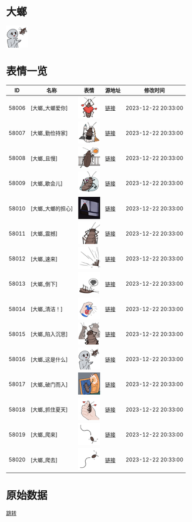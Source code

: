 # 大螂

<img src="./cover.png" height="60" alt="cover" />

# 表情一览

|ID|名称|表情|源地址|修改时间|
|----|----|----|----|----|
|58006|[大螂_大螂爱你]|<img src="./pic/058006_%5B大螂_大螂爱你%5D.png" height="60" alt="大螂爱你"/>|[链接](https://i0.hdslb.com/bfs/garb/3768fd1abfa43e2c880ceb2bdfa445c32607a7ae.png)|2023-12-22 20:33:00|
|58007|[大螂_勤俭持家]|<img src="./pic/058007_%5B大螂_勤俭持家%5D.png" height="60" alt="勤俭持家"/>|[链接](https://i0.hdslb.com/bfs/garb/0fbf0a206520230b9456fa364ae712e7acd53ba8.png)|2023-12-22 20:33:00|
|58008|[大螂_且慢]|<img src="./pic/058008_%5B大螂_且慢%5D.png" height="60" alt="且慢"/>|[链接](https://i0.hdslb.com/bfs/garb/de0cd5615be9d26ca46c6da5e455d1b6a0445a76.png)|2023-12-22 20:33:00|
|58009|[大螂_歇会儿]|<img src="./pic/058009_%5B大螂_歇会儿%5D.png" height="60" alt="歇会儿"/>|[链接](https://i0.hdslb.com/bfs/garb/5cdae2e0fc859e9f04464987f8f53fae17e57781.png)|2023-12-22 20:33:00|
|58010|[大螂_大螂的担心]|<img src="./pic/058010_%5B大螂_大螂的担心%5D.png" height="60" alt="大螂的担心"/>|[链接](https://i0.hdslb.com/bfs/garb/50c8e5d17b7d0262d8058280fbcb9a59cad27d12.png)|2023-12-22 20:33:00|
|58011|[大螂_震撼]|<img src="./pic/058011_%5B大螂_震撼%5D.png" height="60" alt="震撼"/>|[链接](https://i0.hdslb.com/bfs/garb/71c24a0c365cba2647c277ba44b4a351a1222240.png)|2023-12-22 20:33:00|
|58012|[大螂_速来]|<img src="./pic/058012_%5B大螂_速来%5D.png" height="60" alt="速来"/>|[链接](https://i0.hdslb.com/bfs/garb/2cc003fc0ee15ea12699854b890cd1665583dce3.png)|2023-12-22 20:33:00|
|58013|[大螂_倒下]|<img src="./pic/058013_%5B大螂_倒下%5D.png" height="60" alt="倒下"/>|[链接](https://i0.hdslb.com/bfs/garb/7ad716c37efe2015b241bef71490db3612dd87a5.png)|2023-12-22 20:33:00|
|58014|[大螂_清洁！]|<img src="./pic/058014_%5B大螂_清洁！%5D.png" height="60" alt="清洁！"/>|[链接](https://i0.hdslb.com/bfs/garb/40f4054342b19dc9b4078d23db34d6dbf878b4ad.png)|2023-12-22 20:33:00|
|58015|[大螂_陷入沉思]|<img src="./pic/058015_%5B大螂_陷入沉思%5D.png" height="60" alt="陷入沉思"/>|[链接](https://i0.hdslb.com/bfs/garb/f70e748bf03dd6dbcaf24e834ca645420f7b4492.png)|2023-12-22 20:33:00|
|58016|[大螂_这是什么]|<img src="./pic/058016_%5B大螂_这是什么%5D.png" height="60" alt="这是什么"/>|[链接](https://i0.hdslb.com/bfs/garb/7894c5995e39bcb2ed6e7c2f6c8d381d1caf6f69.png)|2023-12-22 20:33:00|
|58017|[大螂_破门而入]|<img src="./pic/058017_%5B大螂_破门而入%5D.png" height="60" alt="破门而入"/>|[链接](https://i0.hdslb.com/bfs/garb/a1ac56f7511d9b5b4e1f34f1e954c6b9c7341e21.png)|2023-12-22 20:33:00|
|58018|[大螂_抓住夏天]|<img src="./pic/058018_%5B大螂_抓住夏天%5D.png" height="60" alt="抓住夏天"/>|[链接](https://i0.hdslb.com/bfs/garb/5136c26d556b9dc7b69925213e08c4a9083b65ec.png)|2023-12-22 20:33:00|
|58019|[大螂_爬来]|<img src="./pic/058019_%5B大螂_爬来%5D.png" height="60" alt="爬来"/>|[链接](https://i0.hdslb.com/bfs/garb/e83f57d758ac6e59599c8e0bc1b1fce30aeaa57a.png)|2023-12-22 20:33:00|
|58020|[大螂_爬去]|<img src="./pic/058020_%5B大螂_爬去%5D.png" height="60" alt="爬去"/>|[链接](https://i0.hdslb.com/bfs/garb/12a452facf107a40235d53dadabf348d67bfaf2e.png)|2023-12-22 20:33:00|

# 原始数据

[跳转](./raw.json)

